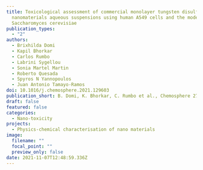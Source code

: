 ```yaml
---
title: Toxicological assessment of commercial monolayer tungsten disulfide
  nanomaterials aqueous suspensions using human A549 cells and the model fungus
  Saccharomyces cerevisiae
publication_types:
  - "2"
authors:
  - Brixhilda Domi
  - Kapil Bhorkar
  - Carlos Rumbo
  - Labrini Sygellou
  - Sonia Martel Martin
  - Roberto Quesada
  - Spyros N Yannopoulos
  - Juan Antonio Tamayo-Ramos
doi: 10.1016/j.chemosphere.2021.129603
publication_short: B. Domi, K. Bhorkar, C. Rumbo et al., Chemosphere 272 (2021) 1296032
draft: false
featured: false
categories:
  - Nano-toxicity
projects:
  - Physics-chemical characterisation of nano materials
image:
  filename: ""
  focal_point: ""
  preview_only: false
date: 2021-11-07T12:48:59.336Z
---
```

